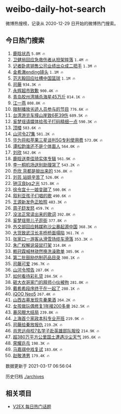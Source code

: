 # weibo-daily-hot-search

微博热搜榜，记录从 2020-12-29 日开始的微博热门搜索。

## 今日热门搜索

<!-- BEGIN -->

1. [鹿晗状态](https://s.weibo.com/weibo?q=%23%E9%B9%BF%E6%99%97%E7%8A%B6%E6%80%81%23&Refer=top) `5.0M 🔥`
1. [卫健局回应急救伤者从担架摔落](https://s.weibo.com/weibo?q=%23%E5%8D%AB%E5%81%A5%E5%B1%80%E5%9B%9E%E5%BA%94%E6%80%A5%E6%95%91%E4%BC%A4%E8%80%85%E4%BB%8E%E6%8B%85%E6%9E%B6%E6%91%94%E8%90%BD%23&Refer=top) `1.4M 🔥`
1. [记者卧底销售公司业绩出众成二把手](https://s.weibo.com/weibo?q=%23%E8%AE%B0%E8%80%85%E5%8D%A7%E5%BA%95%E9%94%80%E5%94%AE%E5%85%AC%E5%8F%B8%E4%B8%9A%E7%BB%A9%E5%87%BA%E4%BC%97%E6%88%90%E4%BA%8C%E6%8A%8A%E6%89%8B%23&Refer=top) `1.3M 🔥`
1. [金希澈ending镜头](https://s.weibo.com/weibo?q=%E9%87%91%E5%B8%8C%E6%BE%88ending%E9%95%9C%E5%A4%B4&Refer=top) `1.1M 🔥`
1. [范志毅回应吐槽中国篮球](https://s.weibo.com/weibo?q=%23%E8%8C%83%E5%BF%97%E6%AF%85%E5%9B%9E%E5%BA%94%E5%90%90%E6%A7%BD%E4%B8%AD%E5%9B%BD%E7%AF%AE%E7%90%83%23&Refer=top) `1.1M 🔥`
1. [司藤](https://s.weibo.com/weibo?q=%E5%8F%B8%E8%97%A4&Refer=top) `934.3K 🔥`
1. [永辉超市致歉](https://s.weibo.com/weibo?q=%23%E6%B0%B8%E8%BE%89%E8%B6%85%E5%B8%82%E8%87%B4%E6%AD%89%23&Refer=top) `900.4K 🔥`
1. [青岛胶州湾捕杀海星45万斤](https://s.weibo.com/weibo?q=%23%E9%9D%92%E5%B2%9B%E8%83%B6%E5%B7%9E%E6%B9%BE%E6%8D%95%E6%9D%80%E6%B5%B7%E6%98%9F45%E4%B8%87%E6%96%A4%23&Refer=top) `814.1K 🔥`
1. [江一燕](https://s.weibo.com/weibo?q=%E6%B1%9F%E4%B8%80%E7%87%95&Refer=top) `808.8K 🔥`
1. [限制播放劣迹人员参与的节目](https://s.weibo.com/weibo?q=%23%E9%99%90%E5%88%B6%E6%92%AD%E6%94%BE%E5%8A%A3%E8%BF%B9%E4%BA%BA%E5%91%98%E5%8F%82%E4%B8%8E%E7%9A%84%E8%8A%82%E7%9B%AE%23&Refer=top) `776.6K 🔥`
1. [台湾游览车撞山崖致6死39伤](https://s.weibo.com/weibo?q=%23%E5%8F%B0%E6%B9%BE%E6%B8%B8%E8%A7%88%E8%BD%A6%E6%92%9E%E5%B1%B1%E5%B4%96%E8%87%B46%E6%AD%BB39%E4%BC%A4%23&Refer=top) `689.5K 🔥`
1. [奚梦瑶请媒体给孩子打码精细一点](https://s.weibo.com/weibo?q=%23%E5%A5%9A%E6%A2%A6%E7%91%B6%E8%AF%B7%E5%AA%92%E4%BD%93%E7%BB%99%E5%AD%A9%E5%AD%90%E6%89%93%E7%A0%81%E7%B2%BE%E7%BB%86%E4%B8%80%E7%82%B9%23&Refer=top) `590.3K 🔥`
1. [顶楼](https://s.weibo.com/weibo?q=%E9%A1%B6%E6%A5%BC&Refer=top) `583.6K 🔥`
1. [山河令27集](https://s.weibo.com/weibo?q=%23%E5%B1%B1%E6%B2%B3%E4%BB%A427%E9%9B%86%23&Refer=top) `581.2K 🔥`
1. [华为将和苹果三星谈判5G专利使用费](https://s.weibo.com/weibo?q=%23%E5%8D%8E%E4%B8%BA%E5%B0%86%E5%92%8C%E8%8B%B9%E6%9E%9C%E4%B8%89%E6%98%9F%E8%B0%88%E5%88%A45G%E4%B8%93%E5%88%A9%E4%BD%BF%E7%94%A8%E8%B4%B9%23&Refer=top) `573.0K 🔥`
1. [谭松韵谁还不是个体面人](https://s.weibo.com/weibo?q=%23%E8%B0%AD%E6%9D%BE%E9%9F%B5%E8%B0%81%E8%BF%98%E4%B8%8D%E6%98%AF%E4%B8%AA%E4%BD%93%E9%9D%A2%E4%BA%BA%23&Refer=top) `564.0K 🔥`
1. [刘欣](https://s.weibo.com/weibo?q=%E5%88%98%E6%AC%A3&Refer=top) `562.0K 🔥`
1. [鹿晗送李佳琦实体专辑](https://s.weibo.com/weibo?q=%23%E9%B9%BF%E6%99%97%E9%80%81%E6%9D%8E%E4%BD%B3%E7%90%A6%E5%AE%9E%E4%BD%93%E4%B8%93%E8%BE%91%23&Refer=top) `561.9K 🔥`
1. [李一桐机场送别助理哭了](https://s.weibo.com/weibo?q=%23%E6%9D%8E%E4%B8%80%E6%A1%90%E6%9C%BA%E5%9C%BA%E9%80%81%E5%88%AB%E5%8A%A9%E7%90%86%E5%93%AD%E4%BA%86%23&Refer=top) `543.2K 🔥`
1. [乔欣 背都是拗出来的](https://s.weibo.com/weibo?q=%E4%B9%94%E6%AC%A3%20%E8%83%8C%E9%83%BD%E6%98%AF%E6%8B%97%E5%87%BA%E6%9D%A5%E7%9A%84&Refer=top) `536.8K 🔥`
1. [刘芸 站姐辛苦了](https://s.weibo.com/weibo?q=%E5%88%98%E8%8A%B8%20%E7%AB%99%E5%A7%90%E8%BE%9B%E8%8B%A6%E4%BA%86&Refer=top) `526.0K 🔥`
1. [钟汉良bg之光](https://s.weibo.com/weibo?q=%23%E9%92%9F%E6%B1%89%E8%89%AFbg%E4%B9%8B%E5%85%89%23&Refer=top) `525.8K 🔥`
1. [徐令宜十一娘变甜了](https://s.weibo.com/weibo?q=%23%E5%BE%90%E4%BB%A4%E5%AE%9C%E5%8D%81%E4%B8%80%E5%A8%98%E5%8F%98%E7%94%9C%E4%BA%86%23&Refer=top) `500.0K 🔥`
1. [叙利亚孩子们唱的歌](https://s.weibo.com/weibo?q=%23%E5%8F%99%E5%88%A9%E4%BA%9A%E5%AD%A9%E5%AD%90%E4%BB%AC%E5%94%B1%E7%9A%84%E6%AD%8C%23&Refer=top) `490.6K 🔥`
1. [王源新发色正脸照](https://s.weibo.com/weibo?q=%23%E7%8E%8B%E6%BA%90%E6%96%B0%E5%8F%91%E8%89%B2%E6%AD%A3%E8%84%B8%E7%85%A7%23&Refer=top) `483.3K 🔥`
1. [周子舒发怒](https://s.weibo.com/weibo?q=%23%E5%91%A8%E5%AD%90%E8%88%92%E5%8F%91%E6%80%92%23&Refer=top) `459.7K 🔥`
1. [没法正常读出来的歌词](https://s.weibo.com/weibo?q=%23%E6%B2%A1%E6%B3%95%E6%AD%A3%E5%B8%B8%E8%AF%BB%E5%87%BA%E6%9D%A5%E7%9A%84%E6%AD%8C%E8%AF%8D%23&Refer=top) `392.8K 🔥`
1. [奚梦瑶带儿子逛街](https://s.weibo.com/weibo?q=%23%E5%A5%9A%E6%A2%A6%E7%91%B6%E5%B8%A6%E5%84%BF%E5%AD%90%E9%80%9B%E8%A1%97%23&Refer=top) `377.8K 🔥`
1. [外交部回应韩媒称沙尘暴起源中国](https://s.weibo.com/weibo?q=%23%E5%A4%96%E4%BA%A4%E9%83%A8%E5%9B%9E%E5%BA%94%E9%9F%A9%E5%AA%92%E7%A7%B0%E6%B2%99%E5%B0%98%E6%9A%B4%E8%B5%B7%E6%BA%90%E4%B8%AD%E5%9B%BD%23&Refer=top) `368.3K 🔥`
1. [大货致武汉长丰桥桥面塌陷](https://s.weibo.com/weibo?q=%23%E5%A4%A7%E8%B4%A7%E8%87%B4%E6%AD%A6%E6%B1%89%E9%95%BF%E4%B8%B0%E6%A1%A5%E6%A1%A5%E9%9D%A2%E5%A1%8C%E9%99%B7%23&Refer=top) `361.7K 🔥`
1. [张家口一游客从滑雪场缆车滑落](https://s.weibo.com/weibo?q=%E5%BC%A0%E5%AE%B6%E5%8F%A3%E4%B8%80%E6%B8%B8%E5%AE%A2%E4%BB%8E%E6%BB%91%E9%9B%AA%E5%9C%BA%E7%BC%86%E8%BD%A6%E6%BB%91%E8%90%BD&Refer=top) `353.3K 🔥`
1. [朱广权解说袋鼠打架](https://s.weibo.com/weibo?q=%23%E6%9C%B1%E5%B9%BF%E6%9D%83%E8%A7%A3%E8%AF%B4%E8%A2%8B%E9%BC%A0%E6%89%93%E6%9E%B6%23&Refer=top) `314.8K 🔥`
1. [赖冠霖喊林骁然换洗澡歌单](https://s.weibo.com/weibo?q=%23%E8%B5%96%E5%86%A0%E9%9C%96%E5%96%8A%E6%9E%97%E9%AA%81%E7%84%B6%E6%8D%A2%E6%B4%97%E6%BE%A1%E6%AD%8C%E5%8D%95%23&Refer=top) `305.9K 🔥`
1. [第二批鼓励仿制药品目录](https://s.weibo.com/weibo?q=%23%E7%AC%AC%E4%BA%8C%E6%89%B9%E9%BC%93%E5%8A%B1%E4%BB%BF%E5%88%B6%E8%8D%AF%E5%93%81%E7%9B%AE%E5%BD%95%23&Refer=top) `300.1K 🔥`
1. [司藤可爱](https://s.weibo.com/weibo?q=%E5%8F%B8%E8%97%A4%E5%8F%AF%E7%88%B1&Refer=top) `296.7K 🔥`
1. [山河令预告](https://s.weibo.com/weibo?q=%E5%B1%B1%E6%B2%B3%E4%BB%A4%E9%A2%84%E5%91%8A&Refer=top) `287.0K 🔥`
1. [如何看待彩礼贷](https://s.weibo.com/weibo?q=%23%E5%A6%82%E4%BD%95%E7%9C%8B%E5%BE%85%E5%BD%A9%E7%A4%BC%E8%B4%B7%23&Refer=top) `284.5K 🔥`
1. [砸大衣哥家门的拜师小伙被拘](https://s.weibo.com/weibo?q=%E7%A0%B8%E5%A4%A7%E8%A1%A3%E5%93%A5%E5%AE%B6%E9%97%A8%E7%9A%84%E6%8B%9C%E5%B8%88%E5%B0%8F%E4%BC%99%E8%A2%AB%E6%8B%98&Refer=top) `281.0K 🔥`
1. [戴希希段序终于在一起了](https://s.weibo.com/weibo?q=%23%E6%88%B4%E5%B8%8C%E5%B8%8C%E6%AE%B5%E5%BA%8F%E7%BB%88%E4%BA%8E%E5%9C%A8%E4%B8%80%E8%B5%B7%E4%BA%86%23&Refer=top) `280.1K 🔥`
1. [iQOO Neo5](https://s.weibo.com/weibo?q=%23iQOO%20Neo5%23&Refer=top) `267.4K 🔥`
1. [山西古墓发现先秦果酒](https://s.weibo.com/weibo?q=%23%E5%B1%B1%E8%A5%BF%E5%8F%A4%E5%A2%93%E5%8F%91%E7%8E%B0%E5%85%88%E7%A7%A6%E6%9E%9C%E9%85%92%23&Refer=top) `264.2K 🔥`
1. [女孩做玩偶修复1年接200多单](https://s.weibo.com/weibo?q=%23%E5%A5%B3%E5%AD%A9%E5%81%9A%E7%8E%A9%E5%81%B6%E4%BF%AE%E5%A4%8D1%E5%B9%B4%E6%8E%A5200%E5%A4%9A%E5%8D%95%23&Refer=top) `262.5K 🔥`
1. [暴风眼大结局](https://s.weibo.com/weibo?q=%E6%9A%B4%E9%A3%8E%E7%9C%BC%E5%A4%A7%E7%BB%93%E5%B1%80&Refer=top) `239.8K 🔥`
1. [上海首个家政本科专业开班](https://s.weibo.com/weibo?q=%E4%B8%8A%E6%B5%B7%E9%A6%96%E4%B8%AA%E5%AE%B6%E6%94%BF%E6%9C%AC%E7%A7%91%E4%B8%93%E4%B8%9A%E5%BC%80%E7%8F%AD&Refer=top) `219.9K 🔥`
1. [司藤给秦放报仇](https://s.weibo.com/weibo?q=%E5%8F%B8%E8%97%A4%E7%BB%99%E7%A7%A6%E6%94%BE%E6%8A%A5%E4%BB%87&Refer=top) `219.2K 🔥`
1. [肖思远母校7名学子赴英雄部队服役](https://s.weibo.com/weibo?q=%E8%82%96%E6%80%9D%E8%BF%9C%E6%AF%8D%E6%A0%A17%E5%90%8D%E5%AD%A6%E5%AD%90%E8%B5%B4%E8%8B%B1%E9%9B%84%E9%83%A8%E9%98%9F%E6%9C%8D%E5%BD%B9&Refer=top) `214.9K 🔥`
1. [超380万平方公里国土遭遇沙尘天气](https://s.weibo.com/weibo?q=%23%E8%B6%85380%E4%B8%87%E5%B9%B3%E6%96%B9%E5%85%AC%E9%87%8C%E5%9B%BD%E5%9C%9F%E9%81%AD%E9%81%87%E6%B2%99%E5%B0%98%E5%A4%A9%E6%B0%94%23&Refer=top) `205.6K 🔥`
1. [荣耀乒乓](https://s.weibo.com/weibo?q=%E8%8D%A3%E8%80%80%E4%B9%92%E4%B9%93&Refer=top) `198.3K 🔥`
1. [马嘉祺中戏复试](https://s.weibo.com/weibo?q=%E9%A9%AC%E5%98%89%E7%A5%BA%E4%B8%AD%E6%88%8F%E5%A4%8D%E8%AF%95&Refer=top) `183.6K 🔥`
1. [赵敬渣男](https://s.weibo.com/weibo?q=%E8%B5%B5%E6%95%AC%E6%B8%A3%E7%94%B7&Refer=top) `179.4K 🔥`

数据更新于 2021-03-17 06:56:04

<!-- END -->

历史归档 [./archives](./archives)

## 相关项目

- [V2EX 每日热门话题](https://github.com/boojack/v2ex-daily-hot-topic)
